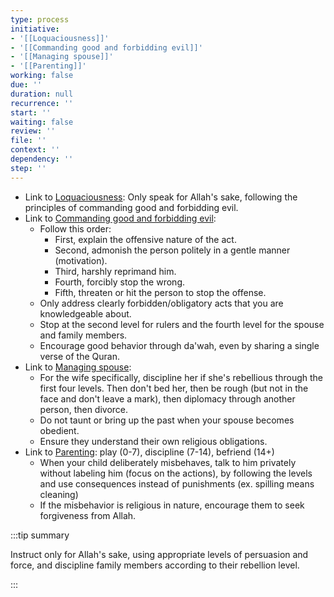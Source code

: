 ```yaml
---
type: process
initiative:
- '[[Loquaciousness]]'
- '[[Commanding good and forbidding evil]]'
- '[[Managing spouse]]'
- '[[Parenting]]'
working: false
due: ''
duration: null
recurrence: ''
start: ''
waiting: false
review: ''
file: ''
context: ''
dependency: ''
step: ''
---
```


* Link to [Loquaciousness](docs/sidebar1/Initiatives/bad%20traits/Loquaciousness.md): Only speak for Allah's sake, following the principles of commanding good and forbidding evil.
* Link to [Commanding good and forbidding evil](docs/sidebar1/Initiatives/worship/Commanding%20good%20and%20forbidding%20evil.md):
	* Follow this order:
		* First, explain the offensive nature of the act.
		* Second, admonish the person politely in a gentle manner (motivation).
		* Third, harshly reprimand him.
		* Fourth, forcibly stop the wrong.
		* Fifth, threaten or hit the person to stop the offense.
	* Only address clearly forbidden/obligatory acts that you are knowledgeable about.
	* Stop at the second level for rulers and the fourth level for the spouse and family members.
	* Encourage good behavior through da'wah, even by sharing a single verse of the Quran.
* Link to [Managing spouse](docs/sidebar1/Initiatives/worship/Managing%20spouse.md):
	* For the wife specifically, discipline her if she's rebellious through the first four levels. Then don't bed her, then be rough (but not in the face and don't leave a mark), then diplomacy through another person, then divorce.
	* Do not taunt or bring up the past when your spouse becomes obedient.
	* Ensure they understand their own religious obligations.
* Link to [Parenting](docs/sidebar1/Initiatives/worship/Parenting.md): play (0-7), discipline (7-14), befriend (14+)
	* When your child deliberately misbehaves, talk to him privately without labeling him (focus on the actions), by following the levels and use consequences instead of punishments (ex. spilling means cleaning)
	* If the misbehavior is religious in nature, encourage them to seek forgiveness from Allah.

:::tip summary

Instruct only for Allah's sake, using appropriate levels of persuasion and force, and discipline family members according to their rebellion level.

:::
